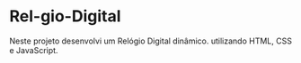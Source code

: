 # Rel-gio-Digital
Neste projeto desenvolvi um Relógio Digital dinâmico. utilizando HTML, CSS e JavaScript.
